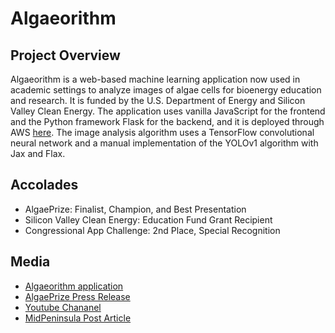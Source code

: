 # Algaeorithm

## Project Overview
Algaeorithm is a web-based machine learning application now used in academic settings to analyze images of algae cells for bioenergy education and research. It is funded by the U.S. Department of Energy and Silicon Valley Clean Energy. The application uses vanilla JavaScript for the frontend and the Python framework Flask for the backend, and it is deployed through AWS <a href="https://algaeorithm.com/">here</a>. The image analysis algorithm uses a TensorFlow convolutional neural network and a manual implementation of the YOLOv1 algorithm with Jax and Flax.

## Accolades

<ul>
  <li>AlgaePrize: Finalist, Champion, and Best Presentation</li>
  <li>Silicon Valley Clean Energy: Education Fund Grant Recipient</li>
  <li>Congressional App Challenge: 2nd Place, Special Recognition</li>
</ul>

## Media
<ul>
  <li><a href="https://algaeorithm.com">Algaeorithm application</a></li>
  <li><a href="https://www.youtube.com/@algaeorithm301">AlgaePrize Press Release</a></li>
  <li><a href="https://www.youtube.com/@algaeorithm301">Youtube Chananel</a></li>
  <li><a href="https://midpenpost.org/2022/06/12/how-a-rising-los-altos-senior-became-a-us-department-of-energy-algaeprize-finalist/">MidPeninsula Post Article</a></li>
</ul>
